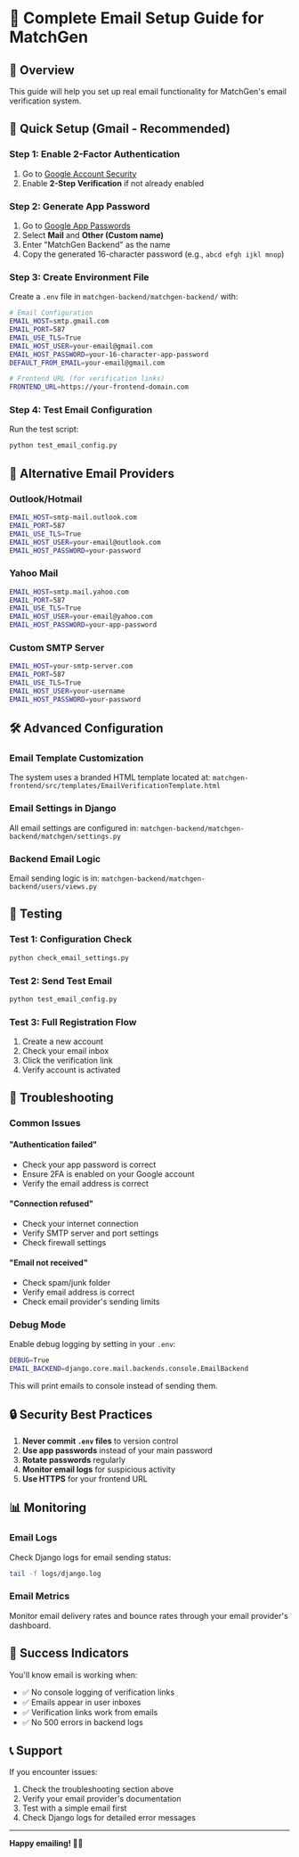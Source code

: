 # 📧 Complete Email Setup Guide for MatchGen

## 🎯 Overview
This guide will help you set up real email functionality for MatchGen's email verification system.

## 🚀 Quick Setup (Gmail - Recommended)

### Step 1: Enable 2-Factor Authentication
1. Go to [Google Account Security](https://myaccount.google.com/security)
2. Enable **2-Step Verification** if not already enabled

### Step 2: Generate App Password
1. Go to [Google App Passwords](https://myaccount.google.com/apppasswords)
2. Select **Mail** and **Other (Custom name)**
3. Enter "MatchGen Backend" as the name
4. Copy the generated 16-character password (e.g., `abcd efgh ijkl mnop`)

### Step 3: Create Environment File
Create a `.env` file in `matchgen-backend/matchgen-backend/` with:

```bash
# Email Configuration
EMAIL_HOST=smtp.gmail.com
EMAIL_PORT=587
EMAIL_USE_TLS=True
EMAIL_HOST_USER=your-email@gmail.com
EMAIL_HOST_PASSWORD=your-16-character-app-password
DEFAULT_FROM_EMAIL=your-email@gmail.com

# Frontend URL (for verification links)
FRONTEND_URL=https://your-frontend-domain.com
```

### Step 4: Test Email Configuration
Run the test script:
```bash
python test_email_config.py
```

## 🔧 Alternative Email Providers

### Outlook/Hotmail
```bash
EMAIL_HOST=smtp-mail.outlook.com
EMAIL_PORT=587
EMAIL_USE_TLS=True
EMAIL_HOST_USER=your-email@outlook.com
EMAIL_HOST_PASSWORD=your-password
```

### Yahoo Mail
```bash
EMAIL_HOST=smtp.mail.yahoo.com
EMAIL_PORT=587
EMAIL_USE_TLS=True
EMAIL_HOST_USER=your-email@yahoo.com
EMAIL_HOST_PASSWORD=your-app-password
```

### Custom SMTP Server
```bash
EMAIL_HOST=your-smtp-server.com
EMAIL_PORT=587
EMAIL_USE_TLS=True
EMAIL_HOST_USER=your-username
EMAIL_HOST_PASSWORD=your-password
```

## 🛠️ Advanced Configuration

### Email Template Customization
The system uses a branded HTML template located at:
`matchgen-frontend/src/templates/EmailVerificationTemplate.html`

### Email Settings in Django
All email settings are configured in:
`matchgen-backend/matchgen-backend/matchgen/settings.py`

### Backend Email Logic
Email sending logic is in:
`matchgen-backend/matchgen-backend/users/views.py`

## 🧪 Testing

### Test 1: Configuration Check
```bash
python check_email_settings.py
```

### Test 2: Send Test Email
```bash
python test_email_config.py
```

### Test 3: Full Registration Flow
1. Create a new account
2. Check your email inbox
3. Click the verification link
4. Verify account is activated

## 🚨 Troubleshooting

### Common Issues

#### "Authentication failed"
- Check your app password is correct
- Ensure 2FA is enabled on your Google account
- Verify the email address is correct

#### "Connection refused"
- Check your internet connection
- Verify SMTP server and port settings
- Check firewall settings

#### "Email not received"
- Check spam/junk folder
- Verify email address is correct
- Check email provider's sending limits

### Debug Mode
Enable debug logging by setting in your `.env`:
```bash
DEBUG=True
EMAIL_BACKEND=django.core.mail.backends.console.EmailBackend
```

This will print emails to console instead of sending them.

## 🔒 Security Best Practices

1. **Never commit `.env` files** to version control
2. **Use app passwords** instead of your main password
3. **Rotate passwords** regularly
4. **Monitor email logs** for suspicious activity
5. **Use HTTPS** for your frontend URL

## 📊 Monitoring

### Email Logs
Check Django logs for email sending status:
```bash
tail -f logs/django.log
```

### Email Metrics
Monitor email delivery rates and bounce rates through your email provider's dashboard.

## 🎉 Success Indicators

You'll know email is working when:
- ✅ No console logging of verification links
- ✅ Emails appear in user inboxes
- ✅ Verification links work from emails
- ✅ No 500 errors in backend logs

## 📞 Support

If you encounter issues:
1. Check the troubleshooting section above
2. Verify your email provider's documentation
3. Test with a simple email first
4. Check Django logs for detailed error messages

---

**Happy emailing! 📧✨**




